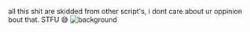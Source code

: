 all this shit are skidded from other script's, i dont care about ur oppinion bout that. STFU
😅
![background](https://github.com/betonblyat/garbage/assets/98161397/e8047d0c-dc7f-42e9-a4d6-b8be5410a715)
